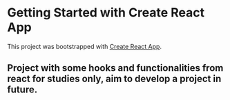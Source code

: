 # Getting Started with Create React App

This project was bootstrapped with [Create React App](https://github.com/facebook/create-react-app).

## Project with some hooks and functionalities from react for studies only, aim to develop a project in future. 
